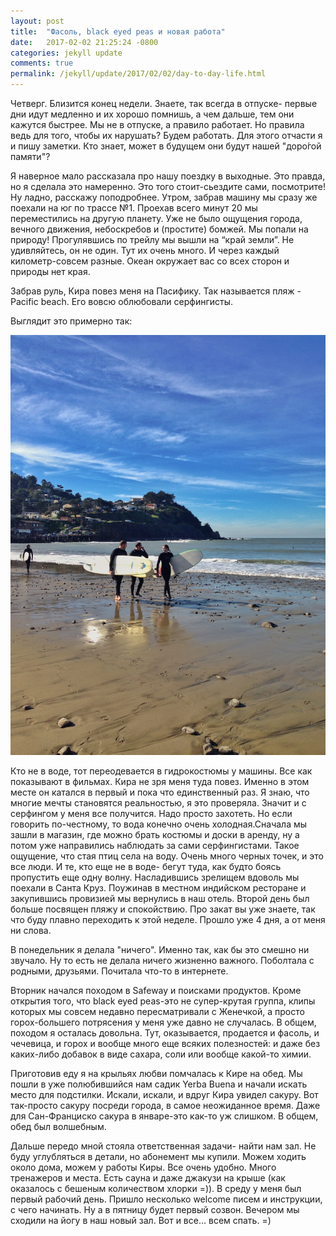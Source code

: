 ```yaml
---
layout: post
title:  "Фасоль, black eyed peas и новая работа"
date:   2017-02-02 21:25:24 -0800
categories: jekyll update
comments: true
permalink: /jekyll/update/2017/02/02/day-to-day-life.html
---
```


Четверг. Близится конец недели. Знаете, так всегда в отпуске- первые дни идут медленно и их хорошо помнишь, а чем дальше, тем они кажутся быстрее. Мы не в отпуске, а правило работает. Но правила ведь для того, чтобы их нарушать? Будем работать. Для этого отчасти я и пишу заметки. Кто знает, может в будущем они будут нашей "доро́гой памяти"?
<!--separate-->

Я наверное мало рассказала про нашу поездку в выходные. Это правда, но я сделала это намеренно. Это того стоит-сьездите сами, посмотрите!
Ну ладно, расскажу поподробнее. Утром, забрав машину мы сразу же поехали на юг по трассе №1. Проехав всего минут 20 мы переместились на другую планету. Уже не было ощущения города, вечного движения, небоскребов и (простите) бомжей. Мы попали на природу! Прогулявшись по трейлу мы вышли на “край земли”. Не удивляйтесь, он не один. Тут их очень много. И через каждый километр-совсем разные. Океан окружает вас со всех сторон и природы нет края.

Забрав руль, Кира повез меня на Пасифику. Так называется пляж -Paсific beach. Его вовсю облюбовали серфингисты.

Выглядит это примерно так:

![Pasific beach](/assets/images/posts/stories/2017-02-02-day-to-day-life/pasific.jpeg)

 Кто не в воде, тот переодевается в гидрокостюмы у машины. Все как показывают в фильмах. Кира не зря меня туда повез. Именно в этом месте он катался в первый и пока что единственный раз. Я знаю, что многие мечты становятся реальностью, я это проверяла. Значит и с серфингом у меня все получится. Надо просто захотеть. Но если говорить по-честному, то вода конечно очень холодная.Сначала мы зашли в магазин, где можно брать костюмы и доски в аренду, ну а потом уже направились наблюдать за сами серфингистами. Такое ощущение, что стая птиц села на воду. Очень много черных точек, и это все люди.  И те, кто еще не в воде- бегут туда, как будто боясь пропустить еще одну волну. Насладившись зрелищем вдоволь мы поехали в Санта Круз. Поужинав в местном индийском ресторане и закупившись провизией мы вернулись в наш отель. Второй день был больше посвящен пляжу и спокойствию. Про закат вы уже знаете, так что буду плавно переходить к этой неделе. Прошло уже 4 дня, а от меня ни слова.

В понедельник я делала "ничего". Именно так, как бы это смешно ни звучало. Ну то есть не делала ничего жизненно важного. Поболтала с родными, друзьями. Почитала что-то в интернете.

Вторник начался походом в Safeway и поисками продуктов. Кроме открытия того, что black eyed peas-это не супер-крутая группа, клипы которых мы совсем недавно пересматривали с Женечкой, а просто горох-большего потрясения у меня уже давно не случалась. В общем, походом я осталась довольна. Тут, оказывается, продается и фасоль, и чечевица, и горох и вообще много еще всяких полезностей: и даже без каких-либо добавок в виде сахара, соли или вообще какой-то химии.

Приготовив еду я на крыльях любви помчалась к Кире на обед. Мы пошли в уже полюбившийся нам садик Yerba Buena и начали искать место для подстилки. Искали, искали, и вдруг Кира увидел сакуру. Вот так-просто сакуру посреди города, в самое неожиданное время. Даже для Сан-Франциско сакура в январе-это как-то уж слишком. В общем, обед был волшебным.

Дальше передо мной стояла ответственная задачи- найти нам зал. Не буду углубляться в детали, но абонемент мы купили. Можем ходить около дома, можем у работы Киры. Все очень удобно. Много тренажеров и места. Есть сауна и даже джакузи на крыше (как оказалось с бешеным количеством хлорки =)).
В среду у меня был первый рабочий день. Пришло несколько welcome писем и инструкции, с чего начинать. Ну а в пятницу будет первый созвон. Вечером мы сходили на йогу в наш новый зал. Вот и все… всем спать. =)







